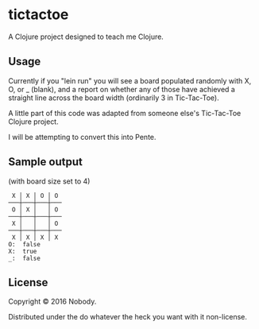 # tictactoe

A Clojure project designed to teach me Clojure.

## Usage

Currently if you "lein run" you will see a board populated randomly with
X, O, or _ (blank), and a report on whether any of those have achieved a
straight line across the board width (ordinarily 3 in Tic-Tac-Toe).

A little part of this code was adapted from someone else's Tic-Tac-Toe
Clojure project.

I will be attempting to convert this into Pente.

## Sample output

(with board size set to 4)

```
 X │ X │ O │ O 
───┼───┼───┼───
 O │ X │   │ O 
───┼───┼───┼───
 X │   │   │ O 
───┼───┼───┼───
 X │ X │ X │ X 
O:  false
X:  true
_:  false
```

## License

Copyright © 2016 Nobody. 

Distributed under the do whatever the heck you want with it non-license.
